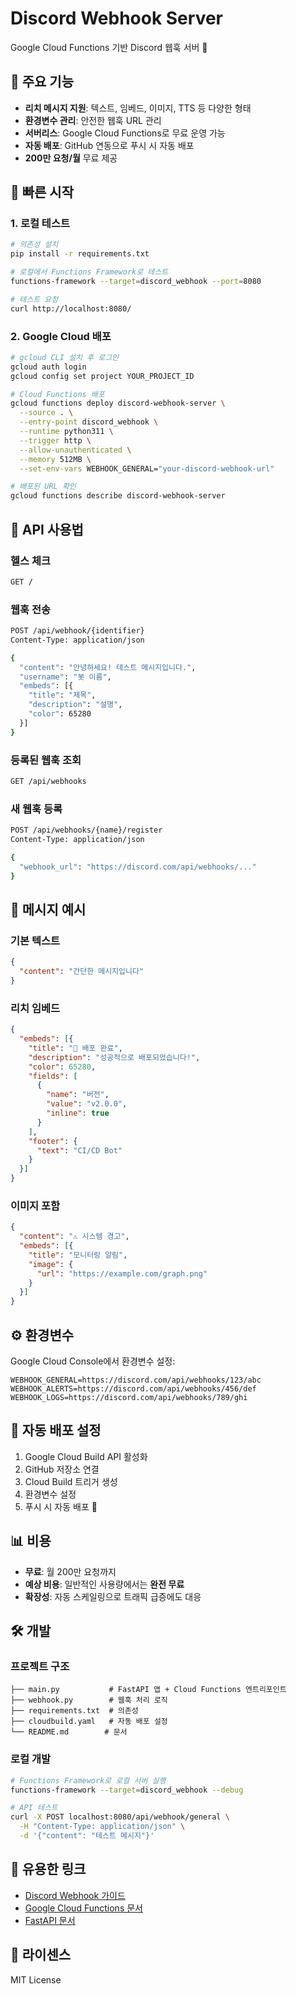 # Discord Webhook Server

Google Cloud Functions 기반 Discord 웹훅 서버 🚀

## 🌟 주요 기능

- **리치 메시지 지원**: 텍스트, 임베드, 이미지, TTS 등 다양한 형태
- **환경변수 관리**: 안전한 웹훅 URL 관리
- **서버리스**: Google Cloud Functions로 무료 운영 가능
- **자동 배포**: GitHub 연동으로 푸시 시 자동 배포
- **200만 요청/월** 무료 제공

## 🚀 빠른 시작

### 1. 로컬 테스트

```bash
# 의존성 설치
pip install -r requirements.txt

# 로컬에서 Functions Framework로 테스트
functions-framework --target=discord_webhook --port=8080

# 테스트 요청
curl http://localhost:8080/ 
```

### 2. Google Cloud 배포

```bash
# gcloud CLI 설치 후 로그인
gcloud auth login
gcloud config set project YOUR_PROJECT_ID

# Cloud Functions 배포
gcloud functions deploy discord-webhook-server \
  --source . \
  --entry-point discord_webhook \
  --runtime python311 \
  --trigger http \
  --allow-unauthenticated \
  --memory 512MB \
  --set-env-vars WEBHOOK_GENERAL="your-discord-webhook-url"

# 배포된 URL 확인
gcloud functions describe discord-webhook-server
```

## 📡 API 사용법

### 헬스 체크
```bash
GET /
```

### 웹훅 전송
```bash
POST /api/webhook/{identifier}
Content-Type: application/json

{
  "content": "안녕하세요! 테스트 메시지입니다.",
  "username": "봇 이름",
  "embeds": [{
    "title": "제목",
    "description": "설명",
    "color": 65280
  }]
}
```

### 등록된 웹훅 조회
```bash
GET /api/webhooks
```

### 새 웹훅 등록
```bash
POST /api/webhooks/{name}/register
Content-Type: application/json

{
  "webhook_url": "https://discord.com/api/webhooks/..."
}
```

## 🎨 메시지 예시

### 기본 텍스트
```json
{
  "content": "간단한 메시지입니다"
}
```

### 리치 임베드
```json
{
  "embeds": [{
    "title": "🚀 배포 완료",
    "description": "성공적으로 배포되었습니다!",
    "color": 65280,
    "fields": [
      {
        "name": "버전",
        "value": "v2.0.0",
        "inline": true
      }
    ],
    "footer": {
      "text": "CI/CD Bot"
    }
  }]
}
```

### 이미지 포함
```json
{
  "content": "⚠️ 시스템 경고",
  "embeds": [{
    "title": "모니터링 알림",
    "image": {
      "url": "https://example.com/graph.png"
    }
  }]
}
```

## ⚙️ 환경변수

Google Cloud Console에서 환경변수 설정:

```
WEBHOOK_GENERAL=https://discord.com/api/webhooks/123/abc
WEBHOOK_ALERTS=https://discord.com/api/webhooks/456/def
WEBHOOK_LOGS=https://discord.com/api/webhooks/789/ghi
```

## 🔄 자동 배포 설정

1. Google Cloud Build API 활성화
2. GitHub 저장소 연결
3. Cloud Build 트리거 생성
4. 환경변수 설정
5. 푸시 시 자동 배포 🎉

## 📊 비용

- **무료**: 월 200만 요청까지
- **예상 비용**: 일반적인 사용량에서는 **완전 무료**
- **확장성**: 자동 스케일링으로 트래픽 급증에도 대응

## 🛠️ 개발

### 프로젝트 구조
```
├── main.py           # FastAPI 앱 + Cloud Functions 엔트리포인트
├── webhook.py        # 웹훅 처리 로직
├── requirements.txt  # 의존성
├── cloudbuild.yaml   # 자동 배포 설정
└── README.md        # 문서
```

### 로컬 개발
```bash
# Functions Framework로 로컬 서버 실행
functions-framework --target=discord_webhook --debug

# API 테스트
curl -X POST localhost:8080/api/webhook/general \
  -H "Content-Type: application/json" \
  -d '{"content": "테스트 메시지"}'
```

## 🔗 유용한 링크

- [Discord Webhook 가이드](https://discord.com/developers/docs/resources/webhook)
- [Google Cloud Functions 문서](https://cloud.google.com/functions/docs)
- [FastAPI 문서](https://fastapi.tiangolo.com/)

## 📝 라이센스

MIT License